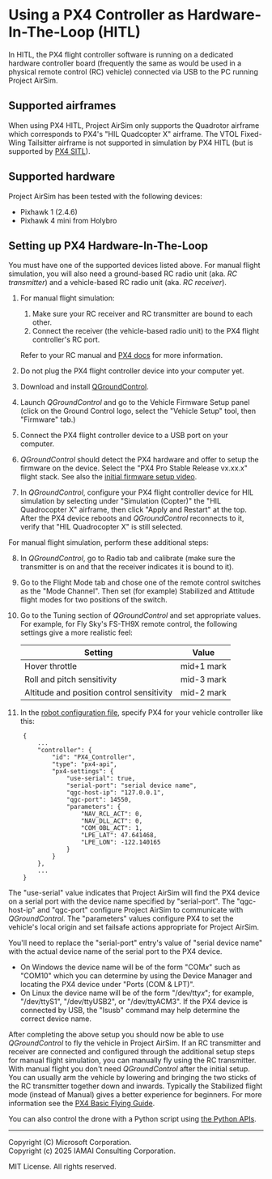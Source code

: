 # Using a PX4 Controller as Hardware-In-The-Loop (HITL)

In HITL, the PX4 flight controller software is running on a dedicated hardware controller board (frequently the same as would be used in a physical remote control (RC) vehicle) connected via USB to the PC running Project AirSim.

## Supported airframes

When using PX4 HITL, Project AirSim only supports the Quadrotor airframe which corresponds to PX4's "HIL Quadcopter X" airframe.  The VTOL Fixed-Wing Tailsitter airframe is not supported in simulation by PX4 HITL (but is supported by [PX4 SITL](px4_sitl.md)).

## Supported hardware

Project AirSim has been tested with the following devices:

* Pixhawk 1 (2.4.6)
* Pixhawk 4 mini from Holybro

## Setting up PX4 Hardware-In-The-Loop

You must have one of the supported devices listed above. For manual flight simulation, you will also need a ground-based RC radio unit (aka. *RC transmitter*) and a vehicle-based RC radio unit (aka. *RC receiver*).

1. For manual flight simulation:
    1. Make sure your RC receiver and RC transmitter are bound to each other.
    2. Connect the receiver (the vehicle-based radio unit) to the PX4 flight controller's RC port.

    Refer to your RC manual and [PX4 docs](https://docs.px4.io/en/getting_started/rc_transmitter_receiver.html) for more information.

2. Do not plug the PX4 flight controller device into your computer yet.
3. Download and install [QGroundControl](http://qgroundcontrol.com/).
4. Launch *QGroundControl* and go to the Vehicle Firmware Setup panel (click on the Ground Control logo, select the "Vehicle Setup" tool, then "Firmware" tab.)
5. Connect the PX4 flight controller device to a USB port on your computer.
6. *QGroundControl* should detect the PX4 hardware and offer to setup the firmware on the device.  Select the "PX4 Pro Stable Release vx.xx.x" flight stack.
See also the [initial firmware setup video](https://docs.px4.io/master/en/config/).
7. In *QGroundControl*, configure your PX4 flight controller device for HIL simulation by selecting under "Simulation (Copter)" the "HIL Quadrocopter X" airframe, then click "Apply and Restart" at the top.  After the PX4 device reboots and *QGroundControl* reconnects to it, verify that "HIL Quadrocopter X" is still selected.

For manual flight simulation, perform these additional steps:

8. In *QGroundControl*, go to Radio tab and calibrate (make sure the transmitter is on and that the receiver indicates it is bound to it).
9. Go to the Flight Mode tab and chose one of the remote control switches as the "Mode Channel". Then set (for example) Stabilized and Attitude flight modes for two positions of the switch.
10. Go to the Tuning section of *QGroundControl* and set appropriate values. For example, for Fly Sky's FS-TH9X remote control, the following settings give a more realistic feel:

    Setting | Value
    ------- | -----
    Hover throttle | mid+1 mark
    Roll and pitch sensitivity | mid-3 mark
    Altitude and position control sensitivity | mid-2 mark

11. In the [robot configuration file](/config_robot.md), specify PX4 for your vehicle controller like this:
```jsonc
    {
        ...
        "controller": {
            "id": "PX4_Controller",
            "type": "px4-api",
            "px4-settings": {
                "use-serial": true,
                "serial-port": "serial device name",
                "qgc-host-ip": "127.0.0.1",
                "qgc-port": 14550,
                "parameters": {
                    "NAV_RCL_ACT": 0,
                    "NAV_DLL_ACT": 0,
                    "COM_OBL_ACT": 1,
                    "LPE_LAT": 47.641468,
                    "LPE_LON": -122.140165
                }
            }
        },
        ...
    }
```

The "use-serial" value indicates that Project AirSim will find the PX4 device on a serial port with the device name specified by "serial-port".  The "qgc-host-ip" and "qgc-port" configure Project AirSim to communicate with *QGroundControl*.  The "parameters" values configure PX4 to set the vehicle's local origin and set failsafe actions appropriate for Project AirSim.

You'll need to replace the "serial-port" entry's value of "serial device name" with the actual device name of the serial port to the PX4 device.
* On Windows the device name will be of the form "COM*x*" such as "COM10" which you can determine by using the Device Manager and locating the PX4 device under "Ports (COM & LPT)".
* On Linux the device name will be of the form "/dev/tty*x*"; for example, "/dev/ttyS1", "/dev/ttyUSB2", or "/dev/ttyACM3".  If the PX4 device is connected by USB, the "lsusb" command may help determine the correct device name.

After completing the above setup you should now be able to use *QGroundControl* to fly the vehicle in Project AirSim.  If an RC transmitter and receiver are connected and configured through the additional setup steps for manual flight simulation, you can manually fly using the RC transmitter. With manual flight you don't need *QGroundControl* after the initial setup. You can usually arm the vehicle by lowering and bringing the two sticks of the RC transmitter together down and inwards. Typically the Stabilized flight mode (instead of Manual) gives a better experience for beginners.  For more information see the [PX4 Basic Flying Guide](https://docs.px4.io/master/en/flying/basic_flying.html).

You can also control the drone with a Python script using [the Python APIs](/apis.md).

---

Copyright (C) Microsoft Corporation.  
Copyright (c) 2025 IAMAI Consulting Corporation.

MIT License. All rights reserved.
